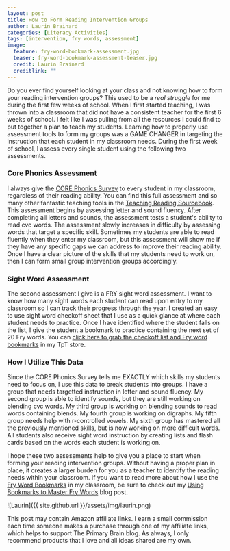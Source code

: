 ```yaml
---
layout: post
title: How to Form Reading Intervention Groups
author: Laurin Brainard
categories: [Literacy Activities]
tags: [intervention, fry words, assessment]
image:
  feature: fry-word-bookmark-assessment.jpg
  teaser: fry-word-bookmark-assessment-teaser.jpg
  credit: Laurin Brainard
  creditlink: ""
---
```

Do you ever find yourself looking at your class and not knowing how to form your reading intervention groups? This used to be a *real struggle* for me during the first few weeks of school. When I first started teaching, I was thrown into a classroom that did not have a consistent teacher for the first 6 weeks of school. I felt like I was pulling from all the resources I could find to put together a plan to teach my students. Learning how to properly use assessment tools to form my groups was a GAME CHANGER in targeting the instruction that each student in my classroom needs. During the first week of school, I assess every single student using the following two assessments. 

### Core Phonics Assessment
I always give the [CORE Phonics Survey](https://www.scholastic.com/dodea/Module_2/resources/dodea_m2_tr_core.pdf) to every student in my classroom, regardless of their reading ability. You can find this full assessment and so many other fantastic teaching tools in the [Teaching Reading Sourcebook](https://www.amazon.com/gp/product/1634022351/ref=as_li_tl?ie=UTF8&camp=1789&creative=9325&creativeASIN=1634022351&linkCode=as2&tag=theprimarybra-20&linkId=d52d72142b85a0e7bf132429fc33eec0). This assessment begins by assessing letter and sound fluency. After completing all letters and sounds, the assessment tests a student's ability to read cvc words. The assessment slowly increases in difficulty by assessing words that target a specific skill. Sometimes my students are able to read fluently when they enter my classroom, but this assessment will show me if they have any specific gaps we can address to improve their reading ability. Once I have a clear picture of the skills that my students need to work on, then I can form small group intervention groups accordingly. 

### Sight Word Assessment
The second assessment I give is a FRY sight word assessment. I want to know how many sight words each student can read upon entry to my classroom so I can track their progress through the year. I created an easy to use sight word checkoff sheet that I use as a quick glance at where each student needs to practice. Once I have identified where the student falls on the list, I give the student a bookmark to practice containing the next set of 20 Fry words. You can [click here to grab the checkoff list and Fry word bookmarks](http://bit.ly/2UGygkO) in my TpT store. 

### How I Utilize This Data
Since the CORE Phonics Survey tells me EXACTLY which skills my students need to focus on, I use this data to break students into groups. I have a group that needs targetted instruction in letter and sound fluency. My second group is able to identify sounds, but they are still working on blending cvc words. My third group is working on blending sounds to read words containing blends. My fourth group is working on digraphs. My fifth group needs help with r-controlled vowels. My sixth group has mastered all the previously mentioned skills, but is now working on more difficult words. All students also receive sight word instruction by creating lists and flash cards based on the words each student is working on. 

I hope these two assessments help to give you a place to start when forming your reading intervention groups. Without having a proper plan in place, it creates a larger burden for you as a teacher to identify the reading needs within your classroom. If you want to read more about how I use the [Fry Word Bookmarks](http://bit.ly/2UGygkO) in my classroom, be sure to check out my [Using Bookmarks to Master Fry Words](https://theprimarybrain.com/reading/2017/11/03/Fry-Word-Memorization-Through-Bookmarks/) blog post. 

![Laurin]({{ site.github.url }}/assets/img/laurin.png)

This post may contain Amazon affiliate links. I earn a small commission each time someone makes a purchase through one of my affiliate links, which helps to support The Primary Brain blog. As always, I only recommend products that I love and all ideas shared are my own. 